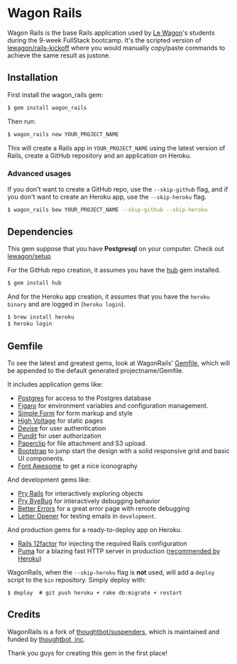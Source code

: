 # Wagon Rails

Wagon Rails is the base Rails application used by [Le Wagon](http://www.lewagon.org/en)'s students during the 9-week FullStack bootcamp. It's the scripted version of [lewagon/rails-kickoff](http://github.com/lewagon/rails-kickoff) where you would manually copy/paste commands to achieve the same result as justone.

## Installation

First install the wagon_rails gem:

```bash
$ gem install wagon_rails
```

Then run:

```bash
$ wagon_rails new YOUR_PROJECT_NAME
```

This will create a Rails app in `YOUR_PROJECT_NAME` using the latest version of Rails,
create a GitHub repository and an application on Heroku.

### Advanced usages

If you don't want to create a GitHub repo, use the `--skip-github` flag, and
if you don't want to create an Heroku app, use the `--skip-heroku` flag.

```bash
$ wagon_rails bew YOUR_PROJECT_NAME --skip-github --skip-heroku
```

## Dependencies

This gem suppose that you have **Postgresql** on your computer. Check out
[lewagon/setup](https://github.com/lewagon/setup)

For the GitHub repo creation, it assumes you have the [hub](https://github.com/github/hub) gem installed.


```bash
$ gem install hub
```

And for the Heroku app creation, it assumes that you have the `heroku binary` and are logged in (`heroku login`).

```bash
$ brew install heroku
$ heroku login
```

## Gemfile

To see the latest and greatest gems, look at WagonRails'
[Gemfile](templates/Gemfile.erb), which will be appended to the default
generated projectname/Gemfile.

It includes application gems like:

- [Postgres](https://github.com/ged/ruby-pg) for access to the Postgres database
- [Figaro](https://github.com/laserlemon/figaro) for environment variables and configuration management.
- [Simple Form](https://github.com/plataformatec/simple_form) for form markup and style
- [High Voltage](https://github.com/thoughtbot/high_voltage) for static pages
- [Devise](https://github.com/plataformatec/devise) for user authentication
- [Pundit](https://github.com/elabs/pundit) for user authorization
- [Paperclip](https://github.com/thoughtbot/paperclip) for file attachment and S3 upload.
- [Bootstrap](https://github.com/twbs/bootstrap-sass) to jump start the design with a solid responsive grid and basic UI components.
- [Font Awesome](https://github.com/FortAwesome/font-awesome-sass) to get a nice iconography

And development gems like:

- [Pry Rails](https://github.com/rweng/pry-rails) for interactively exploring objects
- [Pry ByeBug](https://github.com/deivid-rodriguez/pry-byebug) for interactively debugging behavior
- [Better Errors](https://github.com/charliesome/better_errors) for a great error page with remote debugging
- [Letter Opener](https://github.com/ryanb/letter_opener) for testing emails in `development`.

And production gems for a ready-to-deploy app on Heroku.

- [Rails 12factor](https://github.com/heroku/rails_12factor/) for injecting the required Rails configuration
- [Puma](https://github.com/puma/puma) for a blazing fast HTTP server in production ([recommended by Heroku](https://devcenter.heroku.com/articles/deploying-rails-applications-with-the-puma-web-server))

WagonRails, when the `--skip-heroku` flag is **not** used, will
add a `deploy` script to the `bin` repository. Simply deploy with:

```
$ deploy  # git push heroku + rake db:migrate + restart
```

## Credits

WagonRails is a fork of [thoughtbot/suspenders](https://github.com/thoughtbot/suspenders),
which is maintained and funded by [thoughtbot, inc](http://thoughtbot.com/community).

Thank you guys for creating this gem in the first place!
